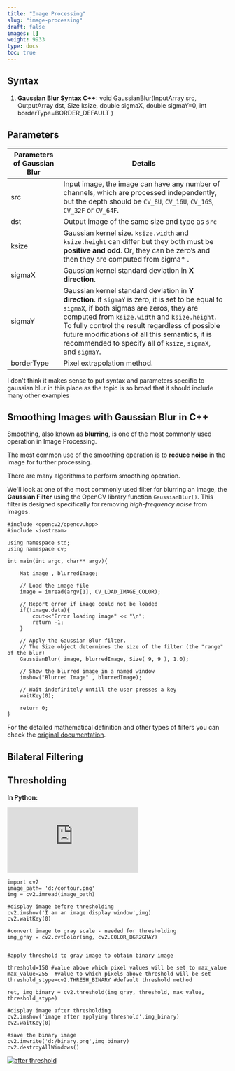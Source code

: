 ```yaml
---
title: "Image Processing"
slug: "image-processing"
draft: false
images: []
weight: 9933
type: docs
toc: true
---
```


## Syntax
 1. **Gaussian Blur Syntax C++:** void GaussianBlur(InputArray src, OutputArray dst, Size ksize, double sigmaX, double sigmaY=0, int borderType=BORDER_DEFAULT )



## Parameters

| Parameters of Gaussian Blur | Details |
| ------ | ------ |
| src   | Input image, the image can have any number of channels, which are processed independently, but the depth should be `CV_8U`, `CV_16U`, `CV_16S`, `CV_32F` or `CV_64F`. |
| dst | Output image of the same size and type as `src` | 
| ksize | Gaussian kernel size. `ksize.width` and `ksize.height` can differ but they both must be **positive and odd**. Or, they can be zero’s and then they are computed from sigma* . |
| sigmaX | Gaussian kernel standard deviation in **X direction**. |
| sigmaY | Gaussian kernel standard deviation in **Y direction**. if `sigmaY` is zero, it is set to be equal to `sigmaX`, if both sigmas are zeros, they are computed from `ksize.width` and `ksize.height`. To fully control the result regardless of possible future modifications of all this semantics, it is recommended to specify all of `ksize`, `sigmaX`, and `sigmaY`. |
| borderType | Pixel extrapolation method. |

I don't think it makes sense to put syntax and parameters specific to gaussian blur in this place as the topic is so broad that it should include many other examples

## Smoothing Images with Gaussian Blur in C++
Smoothing, also known as **blurring**, is one of the most commonly used operation in Image Processing.

The most common use of the smoothing operation is to **reduce noise** in the image for further processing.

There are many algorithms to perform smoothing operation.

We'll look at one of the most commonly used filter for blurring an image, the **Gaussian Filter** using the OpenCV library function `GaussianBlur()`. This filter is designed specifically for removing *high-frequency noise* from images.

<!-- language: lang-cpp -->
    #include <opencv2/opencv.hpp>
    #include <iostream>
    
    using namespace std;
    using namespace cv;
    
    int main(int argc, char** argv){
    
        Mat image , blurredImage;
    
        // Load the image file
        image = imread(argv[1], CV_LOAD_IMAGE_COLOR);
    
        // Report error if image could not be loaded
        if(!image.data){
            cout<<"Error loading image" << "\n";
            return -1;
        }
    
        // Apply the Gaussian Blur filter. 
        // The Size object determines the size of the filter (the "range" of the blur)
        GaussianBlur( image, blurredImage, Size( 9, 9 ), 1.0);
    
        // Show the blurred image in a named window
        imshow("Blurred Image" , blurredImage);
    
        // Wait indefinitely untill the user presses a key
        waitKey(0);
    
        return 0;
    }

For the detailed mathematical definition and other types of filters you can check the  [original documentation][1].


  [1]: http://docs.opencv.org/2.4/doc/tutorials/imgproc/gausian_median_blur_bilateral_filter/gausian_median_blur_bilateral_filter.html

## Bilateral Filtering


## Thresholding
**In Python:**

[![before threshold][1]][1]

    import cv2
    image_path= 'd:/contour.png'
    img = cv2.imread(image_path)
    
    #display image before thresholding
    cv2.imshow('I am an image display window',img)
    cv2.waitKey(0)
    
    #convert image to gray scale - needed for thresholding
    img_gray = cv2.cvtColor(img, cv2.COLOR_BGR2GRAY)
    
    
    #apply threshold to gray image to obtain binary image
    
    threshold=150 #value above which pixel values will be set to max_value
    max_value=255  #value to which pixels above threshold will be set
    threshold_stype=cv2.THRESH_BINARY #default threshold method
    
    ret, img_binary = cv2.threshold(img_gray, threshold, max_value, threshold_stype)
    
    #display image after thresholding
    cv2.imshow('image after applying threshold',img_binary)
    cv2.waitKey(0)
    
    #save the binary image
    cv2.imwrite('d:/binary.png',img_binary)
    cv2.destroyAllWindows()
[![after threshold][2]][2]


  [1]: http://i.stack.imgur.com/7nhQ0.png
  [2]: http://i.stack.imgur.com/3NaHF.png

